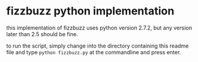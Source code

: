 # fizzbuzz python implementation

this implementation of fizzbuzz uses python version 2.7.2, but any version later than 2.5 should be fine.

to run the script, simply change into the directory containing this readme file and type `python fizzbuzz.py` at the
commandline and press enter.

